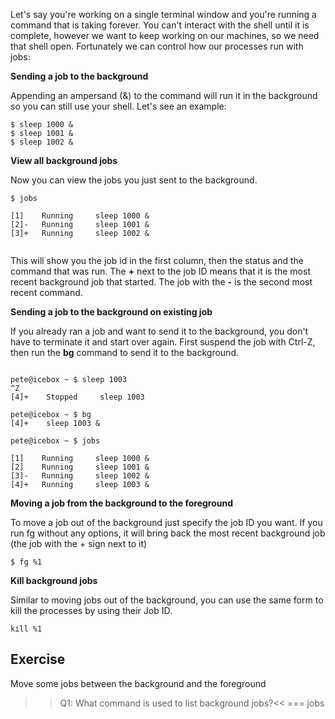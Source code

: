 Let's say you're working on a single terminal window and you're running a command that is taking forever. You can't interact with the shell until it is complete, however we want to keep working on our machines, so we need that shell open. Fortunately we can control how our processes run with jobs: 

**Sending a job to the background**

Appending an ampersand (&) to the command will run it in the background so you can still use your shell. Let's see an example:

```
$ sleep 1000 &
$ sleep 1001 &
$ sleep 1002 &

```

**View all background jobs**

Now you can view the jobs you just sent to the background.

```
$ jobs

[1]    Running     sleep 1000 &
[2]-   Running     sleep 1001 &
[3]+   Running     sleep 1002 &


```

This will show you the job id in the first column, then the status and the command that was run. The **+** next to the job ID means that it is the most recent background job that started. The job with the **-** is the second most recent command.

**Sending a job to the background on existing job**

If you already ran a job and want to send it to the background, you don't have to terminate it and start over again. First suspend the job with Ctrl-Z, then run the **bg** command to send it to the background.

```

pete@icebox ~ $ sleep 1003
^Z
[4]+    Stopped     sleep 1003

pete@icebox ~ $ bg
[4]+    sleep 1003 &

pete@icebox ~ $ jobs

[1]    Running     sleep 1000 &
[2]    Running     sleep 1001 &
[3]-   Running     sleep 1002 &
[4]+   Running     sleep 1003 &

```

**Moving a job from the background to the foreground**

To move a job out of the background just specify the job ID you want. If you run fg without any options, it will bring back the most recent background job (the job with the + sign next to it)

```
$ fg %1
```

**Kill background jobs**

Similar to moving jobs out of the background, you can use the same form to kill the processes by using their Job ID.

```
kill %1
```

## Exercise

Move some jobs between the background and the foreground

>>Q1: What command is used to list background jobs?<<
=== jobs
